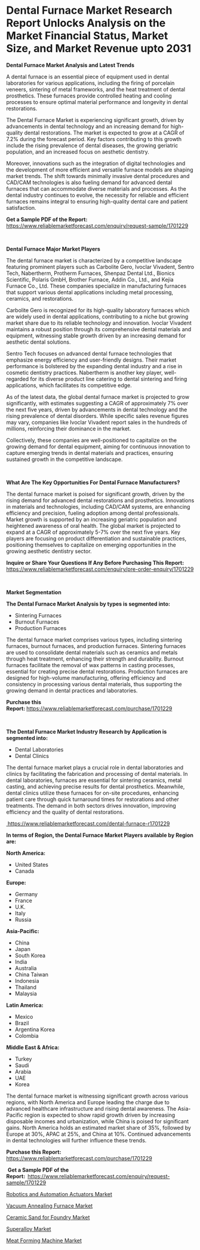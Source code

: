 <p><h1>Dental Furnace Market Research Report Unlocks Analysis on the Market Financial Status, Market Size, and Market Revenue upto 2031</h1></p><p><strong>Dental Furnace Market Analysis and Latest Trends</strong></p>
<p><p>A dental furnace is an essential piece of equipment used in dental laboratories for various applications, including the firing of porcelain veneers, sintering of metal frameworks, and the heat treatment of dental prosthetics. These furnaces provide controlled heating and cooling processes to ensure optimal material performance and longevity in dental restorations.</p><p>The Dental Furnace Market is experiencing significant growth, driven by advancements in dental technology and an increasing demand for high-quality dental restorations. The market is expected to grow at a CAGR of 7.2% during the forecast period. Key factors contributing to this growth include the rising prevalence of dental diseases, the growing geriatric population, and an increased focus on aesthetic dentistry. </p><p>Moreover, innovations such as the integration of digital technologies and the development of more efficient and versatile furnace models are shaping market trends. The shift towards minimally invasive dental procedures and CAD/CAM technologies is also fueling demand for advanced dental furnaces that can accommodate diverse materials and processes. As the dental industry continues to evolve, the necessity for reliable and efficient furnaces remains integral to ensuring high-quality dental care and patient satisfaction.</p></p>
<p><strong>Get a Sample PDF of the Report:&nbsp;</strong> <a href="https://www.reliablemarketforecast.com/enquiry/request-sample/1701229?utm_campaign=1130&utm_medium=2&utm_source=Github&utm_content=ia&utm_term=21102024&utm_id=dental-furnace">https://www.reliablemarketforecast.com/enquiry/request-sample/1701229</a></p>
<p>&nbsp;</p>
<p><strong>Dental Furnace Major Market Players</strong></p>
<p><p>The dental furnace market is characterized by a competitive landscape featuring prominent players such as Carbolite Gero, Ivoclar Vivadent, Sentro Tech, Nabertherm, Protherm Furnaces, Shenpaz Dental Ltd., Bionics Scientific, Polaris GmbH, Brother Furnace, Addin Co., Ltd., and Kejia Furnace Co., Ltd. These companies specialize in manufacturing furnaces that support various dental applications including metal processing, ceramics, and restorations.</p><p>Carbolite Gero is recognized for its high-quality laboratory furnaces which are widely used in dental applications, contributing to a niche but growing market share due to its reliable technology and innovation. Ivoclar Vivadent maintains a robust position through its comprehensive dental materials and equipment, witnessing stable growth driven by an increasing demand for aesthetic dental solutions.</p><p>Sentro Tech focuses on advanced dental furnace technologies that emphasize energy efficiency and user-friendly designs. Their market performance is bolstered by the expanding dental industry and a rise in cosmetic dentistry practices. Nabertherm is another key player, well-regarded for its diverse product line catering to dental sintering and firing applications, which facilitates its competitive edge.</p><p>As of the latest data, the global dental furnace market is projected to grow significantly, with estimates suggesting a CAGR of approximately 7% over the next five years, driven by advancements in dental technology and the rising prevalence of dental disorders. While specific sales revenue figures may vary, companies like Ivoclar Vivadent report sales in the hundreds of millions, reinforcing their dominance in the market.</p><p>Collectively, these companies are well-positioned to capitalize on the growing demand for dental equipment, aiming for continuous innovation to capture emerging trends in dental materials and practices, ensuring sustained growth in the competitive landscape.</p></p>
<p>&nbsp;</p>
<p><strong>What Are The Key Opportunities For Dental Furnace Manufacturers?</strong></p>
<p><p>The dental furnace market is poised for significant growth, driven by the rising demand for advanced dental restorations and prosthetics. Innovations in materials and technologies, including CAD/CAM systems, are enhancing efficiency and precision, fueling adoption among dental professionals. Market growth is supported by an increasing geriatric population and heightened awareness of oral health. The global market is projected to expand at a CAGR of approximately 5-7% over the next five years. Key players are focusing on product differentiation and sustainable practices, positioning themselves to capitalize on emerging opportunities in the growing aesthetic dentistry sector.</p></p>
<p><strong>Inquire or Share Your Questions If Any Before Purchasing This Report:</strong> <a href="https://www.reliablemarketforecast.com/enquiry/pre-order-enquiry/1701229?utm_campaign=1130&utm_medium=2&utm_source=Github&utm_content=ia&utm_term=21102024&utm_id=dental-furnace">https://www.reliablemarketforecast.com/enquiry/pre-order-enquiry/1701229</a></p>
<p>&nbsp;</p>
<p><strong>Market Segmentation</strong></p>
<p><strong>The Dental Furnace Market Analysis by types is segmented into:</strong></p>
<p><ul><li>Sintering Furnaces</li><li>Burnout Furnaces</li><li>Production Furnaces</li></ul></p>
<p><p>The dental furnace market comprises various types, including sintering furnaces, burnout furnaces, and production furnaces. Sintering furnaces are used to consolidate dental materials such as ceramics and metals through heat treatment, enhancing their strength and durability. Burnout furnaces facilitate the removal of wax patterns in casting processes, essential for creating precise dental restorations. Production furnaces are designed for high-volume manufacturing, offering efficiency and consistency in processing various dental materials, thus supporting the growing demand in dental practices and laboratories.</p></p>
<p><strong>Purchase this Report:&nbsp;</strong><a href="https://www.reliablemarketforecast.com/purchase/1701229?utm_campaign=1130&utm_medium=2&utm_source=Github&utm_content=ia&utm_term=21102024&utm_id=dental-furnace">https://www.reliablemarketforecast.com/purchase/1701229</a></p>
<p>&nbsp;</p>
<p><strong>The Dental Furnace Market Industry Research by Application is segmented into:</strong></p>
<p><ul><li>Dental Laboratories</li><li>Dental Clinics</li></ul></p>
<p><p>The dental furnace market plays a crucial role in dental laboratories and clinics by facilitating the fabrication and processing of dental materials. In dental laboratories, furnaces are essential for sintering ceramics, metal casting, and achieving precise results for dental prosthetics. Meanwhile, dental clinics utilize these furnaces for on-site procedures, enhancing patient care through quick turnaround times for restorations and other treatments. The demand in both sectors drives innovation, improving efficiency and the quality of dental restorations.</p></p>
<p><a href="https://www.reliablemarketforecast.com/dental-furnace-r1701229?utm_campaign=1130&utm_medium=2&utm_source=Github&utm_content=ia&utm_term=21102024&utm_id=dental-furnace">&nbsp;https://www.reliablemarketforecast.com/dental-furnace-r1701229</a></p>
<p><strong>In terms of Region, the Dental Furnace Market Players available by Region are:</strong></p>
<p>
    <p> <strong> North America: </strong>
        <ul>
            <li>United States</li>
            <li>Canada</li>
        </ul>
        </p> 
    <p> <strong> Europe: </strong>
        <ul>
            <li>Germany</li>
            <li>France</li>
            <li>U.K.</li>
            <li>Italy</li>
            <li>Russia</li>
        </ul>
        </p> 
    <p> <strong> Asia-Pacific: </strong>
        <ul>
            <li>China</li>
            <li>Japan</li>
            <li>South Korea</li>
            <li>India</li>
            <li>Australia</li>
            <li>China Taiwan</li>
            <li>Indonesia</li>
            <li>Thailand</li>
            <li>Malaysia</li>
        </ul>
        </p> 
    <p> <strong> Latin America: </strong>
        <ul>
            <li>Mexico</li>
            <li>Brazil</li>
            <li>Argentina Korea</li>
            <li>Colombia</li>
        </ul>
        </p> 
    <p> <strong> Middle East & Africa: </strong>
        <ul>
            <li>Turkey</li>
            <li>Saudi</li>
            <li>Arabia</li>
            <li>UAE</li>
            <li>Korea</li>
        </ul>
    </p>
    </p>
<p><p>The dental furnace market is witnessing significant growth across various regions, with North America and Europe leading the charge due to advanced healthcare infrastructure and rising dental awareness. The Asia-Pacific region is expected to show rapid growth driven by increasing disposable incomes and urbanization, while China is poised for significant gains. North America holds an estimated market share of 35%, followed by Europe at 30%, APAC at 25%, and China at 10%. Continued advancements in dental technologies will further influence these trends.</p></p>
<p><strong>Purchase this Report: </strong><a href="https://www.reliablemarketforecast.com/purchase/1701229?utm_campaign=1130&utm_medium=2&utm_source=Github&utm_content=ia&utm_term=21102024&utm_id=dental-furnace">https://www.reliablemarketforecast.com/purchase/1701229</a></p>
<p>&nbsp;<strong>Get a Sample PDF of the Report:&nbsp;&nbsp;</strong><a href="https://www.reliablemarketforecast.com/enquiry/request-sample/1701229?utm_campaign=1130&utm_medium=2&utm_source=Github&utm_content=ia&utm_term=21102024&utm_id=dental-furnace">https://www.reliablemarketforecast.com/enquiry/request-sample/1701229</a></p>
<p><strong></strong></p>
<p><p><a href="https://issuu.com/reportprime-2/docs/robotics-and-automation-actuators-m_f2bcad8225c7f4?utm_campaign=1130&utm_medium=2&utm_source=Github&utm_content=ia&utm_term=21102024&utm_id=dental-furnace">Robotics and Automation Actuators Market</a></p><p><a href="https://github.com/annabelpric84w/Market-Research-Report-List-1/blob/main/vacuum-annealing-furnace-market.md?utm_campaign=1130&utm_medium=2&utm_source=Github&utm_content=ia&utm_term=21102024&utm_id=dental-furnace">Vacuum Annealing Furnace Market</a></p><p><a href="https://github.com/markita8qfi/Market-Research-Report-List-1/blob/main/ceramic-sand-for-foundry-market.md?utm_campaign=1130&utm_medium=2&utm_source=Github&utm_content=ia&utm_term=21102024&utm_id=dental-furnace">Ceramic Sand for Foundry Market</a></p><p><a href="https://medium.com/@chantekestenmo/superalloy-market-research-report-exploring-market-size-and-revenue-analysis-from-2031-with-a-14-6-fffb90ec94a9?utm_campaign=1130&utm_medium=2&utm_source=Github&utm_content=ia&utm_term=21102024&utm_id=dental-furnace">Superalloy Market</a></p><p><a href="https://www.linkedin.com/pulse/meat-forming-machine-market-segmentation-applications-types-wg6ge?utm_campaign=1130&utm_medium=2&utm_source=Github&utm_content=ia&utm_term=21102024&utm_id=dental-furnace">Meat Forming Machine Market</a></p></p>
